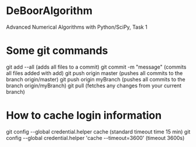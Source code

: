 # DeBoorAlgorithm
Advanced Numerical Algorithms with Python/SciPy, Task 1

# Some git commands
git add --all (adds all files to a commit)
git commit -m "message" (commits all files added with add)
git push origin master (pushes all commits to the branch origin/master)
git push origin myBranch (pushes all commits to the branch origin/myBranch)
git pull (fetches any changes from your current branch)

# How to cache login information
git config --global credential.helper cache (standard timeout time 15 min)
git config --global credential.helper 'cache --timeout=3600' (timeout 3600s)